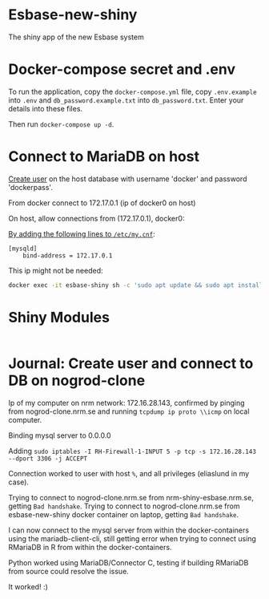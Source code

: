 # Esbase-new-shiny
The shiny app of the new Esbase system

# Docker-compose secret and .env
To run the application, copy the `docker-compose.yml` file, copy `.env.example` into `.env` and `db_password.example.txt` into `db_password.txt`. Enter your details into these files.

Then run `docker-compose up -d`.

# Connect to MariaDB on host
[Create user](https://mariadb.com/kb/en/create-user/) on the host database with username 'docker' and password 'dockerpass'.

From docker connect to 172.17.0.1 (ip of docker0 on host)

On host, allow connections from (172.17.0.1), docker0:

[By adding the following lines to `/etc/my.cnf`](https://mariadb.com/kb/en/configuring-mariadb-for-remote-client-access/):
```
[mysqld]
	bind-address = 172.17.0.1
```

This ip might not be needed:
```sh
docker exec -it esbase-shiny sh -c 'sudo apt update && sudo apt install iproute2 && ip addr show eth0'
```

# Shiny Modules

<pre>
</pre>

# Journal: Create user and connect to DB on nogrod-clone 

Ip of my computer on nrm network: 172.16.28.143, confirmed by pinging from nogrod-clone.nrm.se and running `tcpdump ip proto \\icmp` on local computer.

Binding mysql server to 0.0.0.0

Adding 
`sudo iptables -I RH-Firewall-1-INPUT 5 -p tcp -s 172.16.28.143 --dport 3306 -j ACCEPT`

Connection worked to user with host `%`, and all privileges (eliaslund in my case).

Trying to connect to nogrod-clone.nrm.se from nrm-shiny-esbase.nrm.se, getting `Bad handshake`.
Trying to connect to nogrod-clone.nrm.se from esbase-new-shiny docker container on laptop, getting `Bad handshake`.

I can now connect to the mysql server from within the docker-containers using the mariadb-client-cli, still getting error when trying to connect using RMariaDB in R from within the docker-containers.

Python worked using MariaDB/Connector C, testing if building RMariaDB from source could resolve the issue.

It worked! :)
